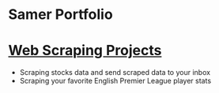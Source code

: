 # Samer Portfolio

# [Web Scraping Projects](https://github.com/samer-alhalabi/Web-Scraping)
- Scraping stocks data and send scraped data to your inbox
- Scraping your favorite English Premier League player stats

